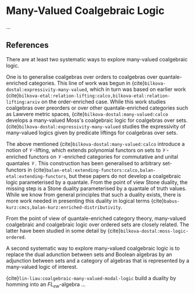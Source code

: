 # Many-Valued Coalgebraic Logic

...

## References

There are at least two systematic ways to explore many-valued coalgebraic logic. 

One is to generalise coalgebras over orders to coalgebras over quantale-enriched categories. This line of work was begun in {cite}`bilkova-dostal:expressivity-many-valued`, which in turn was based on earlier work {cite}`bilkova-etal:relation-lifting:calco,bilkova-etal:relation-lifting:arxiv` on the order-enriched case. While this work studies coalgebras over preorders or over other quantale-enriched categories such as Lawvere metric spaces, {cite}`bilkova-dostal:many-valued:calco` develops a many-valued Moss's coalgebraic logic for coalgebras over sets. {cite}`bilkova-dostal:expressivity-many-valued` studies the expressivity of many-valued logics given by predicate liftings for coalgebras over sets.


The above mentioned {cite}`bilkova-dostal:many-valued:calco` introduce a notion of $\mathcal V$-lifting, which extends polynomial functors on sets to $\mathcal V$-enriched functors on $\mathcal V$-enriched categories for commutative and unital quantales $\mathcal V$. This construction has been generalised to arbitrary set-functors in {cite}`balan-etal:extending-functors:calco,balan-etal:extending-functors`, but these papers do not develop a coalgebraic logic parameterised by a quantale. From the point of view Stone duality, the missing step is a Stone duality parameterised by a quantale of truth values. While we know from general principles that such a duality exists, there is more work needed in presenting this duality in logical terms {cite}`babus-kurz:cmcs,balan-kurz:enriched-distributivity`.

From the point of view of quantale-enriched category theory, many-valued coalgebraic and coalgebraic logic over ordered sets are closely related. The latter have been studied in some detail by {cite}`bilkova-dostal:moss-logic-ordered`.

A second systematic way to explore many-valued coalgebraic logic is to replace the dual adunction between sets and Boolean algebras by an adjunction between sets and a category of algebras that is represented by a many-valued logic of interest.

{cite}`lin-liau:coalgebraic-many-valued-modal-logic` build a duality by homming into an $FL_{ew}$-algebra ...

